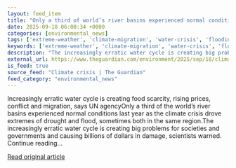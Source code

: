 ```yaml
---
layout: feed_item
title: "Only a third of world’s river basins experienced normal conditions in 2024"
date: 2025-09-18 06:00:34 +0000
categories: [environmental_news]
tags: ['extreme-weather', 'climate-migration', 'water-crisis', 'flooding', 'year-2024', 'urgent', 'displacement', 'drought']
keywords: ['extreme-weather', 'climate-migration', 'water-crisis', 'flooding', 'year-2024', 'only', 'third', 'world']
description: "The increasingly erratic water cycle is creating big problems for societies and governments and causing billions of dollars in damage, scientists warned"
external_url: https://www.theguardian.com/environment/2025/sep/18/climate-crisis-driving-extreme-floods-droughts
is_feed: true
source_feed: "Climate crisis | The Guardian"
feed_category: "environmental_news"
---
```


Increasingly erratic water cycle is creating food scarcity, rising prices, conflict and migration, says UN agencyOnly a third of the world’s river basins experienced normal conditions last year as the climate crisis drove extremes of drought and flood, sometimes both in the same region.The increasingly erratic water cycle is creating big problems for societies and governments and causing billions of dollars in damage, scientists warned. Continue reading...

[Read original article](https://www.theguardian.com/environment/2025/sep/18/climate-crisis-driving-extreme-floods-droughts)
